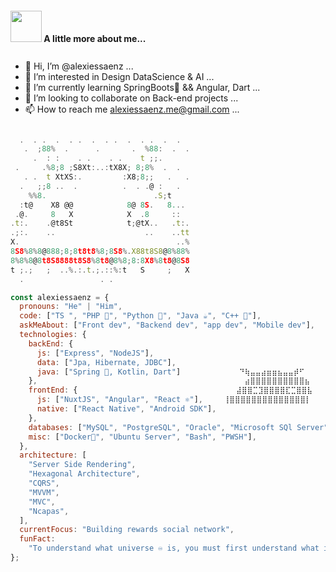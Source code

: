 
#### <div style="margin-bottom: 27px;"><img src="https://media2.giphy.com/media/dYx3YFq2OiVLIssQH9/giphy.gif" width="50" /><span style="margin-bottom: 25px;" style="margin-bottom: -25px;"> A little more about me...</span></div>


- 👋 Hi, I’m @alexiessaenz ...
- 👀 I’m interested in Design DataScience & AI ...
- 🌱 I’m currently learning SpringBoots🌱 && Angular, Dart ...
- 💞️ I’m looking to collaborate on Back-end projects ...
- 📫 How to reach me alexiessaenz.me@gmail.com ...

```javascript

  .  . .  .  . .  .  . .  .  . .  .  .  
   .  ;88%  .      .       .  %88:  .  .
     .  : :    . .    . .    t ;;.      
 .     .%8;8 ;S8Xt:..:tX8X; 8;8%  .  .  
   . .  t XtXS:.         :X8;8;;   .   .
  .   ;;8 ..  .          .  . .@ :   .  
    %%8.                        .S;t    
  :t@    X8 @@            8@ 8S.   8... 
 .@.     8   X            X  .8     ::  
.t:.    .@t8St            t;@tX..   .t:.
.;:.    ..                    ..    ..tt
X.                                   ..%
8S8%8%8@888;8;8t8t8%8;8S8%.X88t8S8@8%88%
8%8%8@8t8S8888t8S8%8t8@8%8;8:8X8%8t8@8S8
t ;.;   ;  ..%.:.t.;.::%:t   S     ;   X
  .                 . .                 

const alexiessaenz = {
  pronouns: "He" | "Him",
  code: ["TS ", "PHP 🐘", "Python 🐍", "Java ☕", "C++ 🥷"],
  askMeAbout: ["Front dev", "Backend dev", "app dev", "Mobile dev"],
  technologies: {
    backEnd: {
      js: ["Express", "NodeJS"],
      data: ["Jpa, Hibernate, JDBC"],
      java: ["Spring 🌱, Kotlin, Dart"]   ⠀⠀⠀   ⠀ ⠀⠙⢷⣤⣤⣴⣶⣶⣦⣤⣤⡾⠋⠀⠀
    },⠀⠀                                      ⠀⠀⠀⠀ ⣴⣿⣿⣿⣿⣿⣿⣿⣿⣿⣿⣦                 
    frontEnd: {                              ⠀⠀   ⣼⣿⣿⣉⣹⣿⣿⣿⣿⣏⣉⣿⣿⣧
      js: ["NuxtJS", "Angular", "React ⚛️"], ⠀⠀⠀⢸⣿⣿⣿⣿⣿⣿⣿⣿⣿⣿⣿⣿⣿⣿⡇
      native: ["React Native", "Android SDK"],
    },
    databases: ["MySQL", "PostgreSQL", "Oracle", "Microsoft SQl Server"],
    misc: ["Docker🐳", "Ubuntu Server", "Bash", "PWSH"],
  },
  architecture: [
    "Server Side Rendering",
    "Hexagonal Architecture",
    "CQRS",
    "MVVM",
    "MVC",
    "Ncapas",
  ],
  currentFocus: "Building rewards social network",
  funFact:
    "To understand what universe ♾️ is, you must first understand what is life 🌱.",
};
```

<!---
feeewq3/feeewq3 is a ✨ special ✨ repository because its `README.md` (this file) appears on your GitHub profile.
You can click the Preview link to take a look at your changes.
--->
